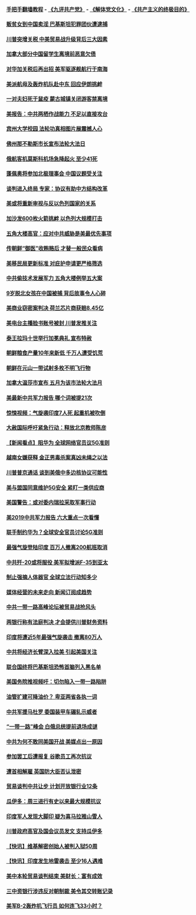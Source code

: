 #### [手把手翻墙教程](https://github.com/gfw-breaker/guides/wiki) -  [《九评共产党》](https://github.com/gfw-breaker/9ping.md?t=05070037) - [《解体党文化》](https://github.com/gfw-breaker/jtdwh.md?t=05070037) - [《共产主义的终极目的》](https://github.com/gfw-breaker/gczydzjmd.md?t=05070037)

#### [贩贫女到中国卖淫 巴基斯坦犯罪团伙遭逮捕](../pages/nsc418/n11238159.md?t=05070037) 

#### [川普突增关税 中美贸易战升级背后三大因素](../pages/nsc418/n11237933.md?t=05070037) 

#### [加拿大部分中国留学生离境前恶意欠债](../pages/nsc418/n11237136.md?t=05070037) 

#### [对华加关税后再出招 美军驱逐舰航行于南海](../pages/nsc418/n11237441.md?t=05070037) 

#### [美派航母及轰炸机队赴中东 回应伊朗挑衅](../pages/nsc418/n11236523.md?t=05070037) 

#### [一对夫妇死于鼠疫 蒙古城镇关闭游客禁离境](../pages/nsc418/n11237262.md?t=05070037) 

#### [美报告：中共两栖作战能力 不足以直接攻台](../pages/nsc418/n11236907.md?t=05070037) 

#### [宾州大学校园 法轮功真相图片展震撼人心](../pages/nsc418/n11235878.md?t=05070037) 

#### [佛州那不勒斯市长宣布法轮大法日](../pages/nsc418/n11235453.md?t=05070037) 

#### [俄航客机莫斯科机场急降起火 至少41死](../pages/nsc418/n11235919.md?t=05070037) 

#### [蓬佩奥将参加北极理事会 中国议题受关注](../pages/nsc418/n11236096.md?t=05070037) 

#### [谈判进入终局 专家：协议有助中方结构改革](../pages/nsc418/n11236020.md?t=05070037) 

#### [美或将重新审视与反以色列国家的关系](../pages/nsc418/n11235969.md?t=05070037) 

#### [加沙发600枚火箭挑衅 以色列大规模打击](../pages/nsc418/n11235743.md?t=05070037) 

#### [五角大楼高官：应对中共威胁是美最优先事项](../pages/nsc418/n11235691.md?t=05070037) 

#### [传朝鲜“御医”收贿赂后 才替一般民众看病](../pages/nsc418/n11235009.md?t=05070037) 

#### [美移民局更新标准 对庇护申请更严格筛选](../pages/nsc418/n11234375.md?t=05070037) 

#### [中共偷技术发展军力 五角大楼例举五大案](../pages/nsc418/n11232655.md?t=05070037) 

#### [9岁脱北女孩在中国被捕 背后故事令人心碎](../pages/nsc418/n11234217.md?t=05070037) 

#### [美商业窃密案判决 荷兰芯片商获赔8.45亿](../pages/nsc418/n11234200.md?t=05070037) 

#### [美电台主播脸书账号被封 川普发推关注](../pages/nsc418/n11232200.md?t=05070037) 

#### [泰王拉玛十世举行加冕典礼 宣布特赦](../pages/nsc418/n11233993.md?t=05070037) 

#### [朝鲜粮食产量10年来新低 千万人遭受饥荒](../pages/nsc418/n11231831.md?t=05070037) 

#### [朝鲜在元山一带试射多枚不明飞行物](../pages/nsc418/n11233032.md?t=05070037) 

#### [加拿大温莎市宣布 五月为该市法轮大法月](../pages/nsc418/n11232919.md?t=05070037) 

#### [美最新中共军力报告 哪个词被提21次](../pages/nsc418/n11232614.md?t=05070037) 

#### [惊悚视频：气旋袭印度7人死 起重机被吹倒](../pages/nsc418/n11232791.md?t=05070037) 

#### [大赦国际呼吁紧急行动：释放北京教师陈彦](../pages/nsc418/n11232631.md?t=05070037) 

#### [【新闻看点】阻华为 全球网络官员议5G准则](../pages/nsc418/n11232399.md?t=05070037) 

#### [越南女嫌获释 金正男毒杀案真凶未绳之以法](../pages/nsc418/n11232663.md?t=05070037) 

#### [川普普京通话 谈到美俄中多边核协议可能性](../pages/nsc418/n11232521.md?t=05070037) 

#### [美与盟国同意维护5G安全 紧盯一类供应商](../pages/nsc418/n11232305.md?t=05070037) 

#### [美国警告：或对委内瑞拉采取军事行动](../pages/nsc418/n11231759.md?t=05070037) 

#### [美2019中共军力报告 六大重点一次看懂](../pages/nsc418/n11231924.md?t=05070037) 

#### [联手制约华为？全球安全官员讨论5G准则](../pages/nsc418/n11231723.md?t=05070037) 

#### [最强气旋登陆印度 百万人撤离200航班取消](../pages/nsc418/n11231446.md?t=05070037) 

#### [中共歼-20或将服役 美军拟增派F-35到亚太](../pages/nsc418/n11231286.md?t=05070037) 

#### [制止强摘人体器官 全球立法行动知多少](../pages/nsc418/n11229916.md?t=05070037) 

#### [媒体经营的未来走向 新闻订阅成趋势](../pages/nsc418/n11227859.md?t=05070037) 

#### [中共一带一路高峰论坛被贸易战抢风头](../pages/nsc418/n11229789.md?t=05070037) 

#### [两银行称有法庭判决 才会提供川普财务资料](../pages/nsc418/n11229714.md?t=05070037) 

#### [印度将遭近5年最强气旋袭击 撤离80万人](../pages/nsc418/n11229178.md?t=05070037) 

#### [中共将经济长臂深入拉美 引起美国关注](../pages/nsc418/n11229044.md?t=05070037) 

#### [联合国终将巴基斯坦恐怖首脑列入黑名单](../pages/nsc418/n11228791.md?t=05070037) 

#### [美国务院推视频吁：切勿陷入一带一路陷阱](../pages/nsc418/n11228840.md?t=05070037) 

#### [油管扩建可降油价？ 卑亚两省各执一词](../pages/nsc418/n11228357.md?t=05070037) 

#### [中共军援马杜罗 委国装甲车碾轧示威者](../pages/nsc418/n11227679.md?t=05070037) 

#### [“一带一路”峰会 白俄总统提前退场成谜](../pages/nsc418/n11208197.md?t=05070037) 

#### [中共为何不敢同美国开战 美媒点出一原因](../pages/nsc418/n11227472.md?t=05070037) 

#### [参加罢工后遭报复 谷歌员工再次抗议](../pages/nsc418/n11227242.md?t=05070037) 

#### [遭首相解雇 英国防大臣否认泄密](../pages/nsc418/n11227379.md?t=05070037) 

#### [贸易谈判中共让步 计划开放银行业12条](../pages/nsc418/n11227053.md?t=05070037) 

#### [瓜伊多：周三进行有史以来最大规模抗议](../pages/nsc418/n11227119.md?t=05070037) 

#### [印度军人发现大脚印 疑为喜马拉雅山雪人](../pages/nsc418/n11226904.md?t=05070037) 

#### [川普政府高官及国会议员发文 支持瓜伊多](../pages/nsc418/n11226605.md?t=05070037) 

#### [【快讯】维基解密创始人被判入狱50周](../pages/nsc418/n11226601.md?t=05070037) 

#### [【快讯】印度发生地雷袭击 至少16人遇难](../pages/nsc418/n11226583.md?t=05070037) 

#### [美中本轮贸易谈判结束 美财长：富有成效](../pages/nsc418/n11226466.md?t=05070037) 

#### [三中资银行涉违反对朝制裁 美令其交转账记录](../pages/nsc418/n11226285.md?t=05070037) 

#### [美军B-2轰炸机飞行员 如何连飞33小时？](../pages/nsc418/n11226241.md?t=05070037) 

